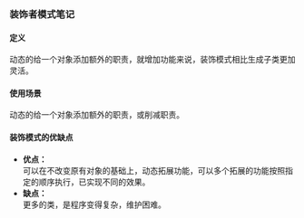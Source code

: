 ### 装饰者模式笔记
#### 定义
动态的给一个对象添加额外的职责，就增加功能来说，装饰模式相比生成子类更加灵活。
#### 使用场景
动态的给一个对象添加额外的职责，或削减职责。
#### 装饰模式的优缺点
- **优点：**   
 可以在不改变原有对象的基础上，动态拓展功能，可以多个拓展的功能按照指定的顺序执行，已实现不同的效果。
- **缺点：**   
  更多的类，是程序变得复杂，维护困难。